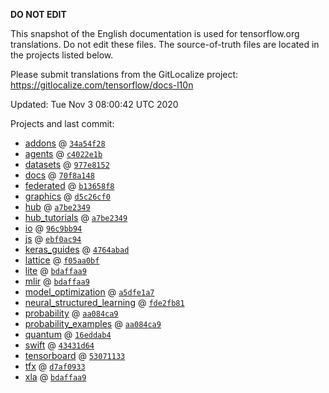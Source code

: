 __DO NOT EDIT__

This snapshot of the English documentation is used for tensorflow.org
translations. Do not edit these files. The source-of-truth files are located in
the projects listed below.

Please submit translations from the GitLocalize project: https://gitlocalize.com/tensorflow/docs-l10n

Updated: Tue Nov  3 08:00:42 UTC 2020

Projects and last commit:

- [addons](https://github.com/tensorflow/addons/tree/master/docs) @ <a href='https://github.com/tensorflow/addons/commit/34a54f280b3de6f1082c4b5c47d4698cb0a3a084'><code>34a54f28</code></a>
- [agents](https://github.com/tensorflow/agents/tree/master/docs) @ <a href='https://github.com/tensorflow/agents/commit/c4022e1b4bd156b7bdcb8eddacd9396cc132f305'><code>c4022e1b</code></a>
- [datasets](https://github.com/tensorflow/datasets/tree/master/docs) @ <a href='https://github.com/tensorflow/datasets/commit/977e815201b8352f0169a9acbe7ca32947201860'><code>977e8152</code></a>
- [docs](https://github.com/tensorflow/docs/tree/master/site/en) @ <a href='https://github.com/tensorflow/docs/commit/70f8a1484cf809ec5bbe7aafa4fb5970a8c2ac54'><code>70f8a148</code></a>
- [federated](https://github.com/tensorflow/federated/tree/master/docs) @ <a href='https://github.com/tensorflow/federated/commit/b13658f867d013e0b96ffc0b5372c3a29356fea4'><code>b13658f8</code></a>
- [graphics](https://github.com/tensorflow/graphics/tree/master/tensorflow_graphics/g3doc) @ <a href='https://github.com/tensorflow/graphics/commit/d5c26cf05125e5c096f5b2cde6c85f88c7df2d59'><code>d5c26cf0</code></a>
- [hub](https://github.com/tensorflow/hub/tree/master/docs) @ <a href='https://github.com/tensorflow/hub/commit/a7be23499212ff03ea2517e1d695f32f53c4dbde'><code>a7be2349</code></a>
- [hub_tutorials](https://github.com/tensorflow/hub/tree/master/examples/colab) @ <a href='https://github.com/tensorflow/hub/commit/a7be23499212ff03ea2517e1d695f32f53c4dbde'><code>a7be2349</code></a>
- [io](https://github.com/tensorflow/io/tree/master/docs) @ <a href='https://github.com/tensorflow/io/commit/96c9bb9458e2fa6c646545e0d4ef106a29aabffd'><code>96c9bb94</code></a>
- [js](https://github.com/tensorflow/tfjs-website/tree/master/docs) @ <a href='https://github.com/tensorflow/tfjs-website/commit/ebf0ac944eab1f94c9d01f9430ba147f52fc937c'><code>ebf0ac94</code></a>
- [keras_guides](https://github.com/tensorflow/docs/tree/snapshot-keras/site/en/guide/keras) @ <a href='https://github.com/tensorflow/docs/commit/4764abad680f9698f8ba9ace121ac9d0d9cb69af'><code>4764abad</code></a>
- [lattice](https://github.com/tensorflow/lattice/tree/master/docs) @ <a href='https://github.com/tensorflow/lattice/commit/f05aa0bf2e85756f7a5f49f1378f0d1e428bea2d'><code>f05aa0bf</code></a>
- [lite](https://github.com/tensorflow/tensorflow/tree/master/tensorflow/lite/g3doc) @ <a href='https://github.com/tensorflow/tensorflow/commit/bdaffaa93b887b0eb204845e4b1b45fd0007fd47'><code>bdaffaa9</code></a>
- [mlir](https://github.com/tensorflow/tensorflow/tree/master/tensorflow/compiler/mlir/g3doc) @ <a href='https://github.com/tensorflow/tensorflow/commit/bdaffaa93b887b0eb204845e4b1b45fd0007fd47'><code>bdaffaa9</code></a>
- [model_optimization](https://github.com/tensorflow/model-optimization/tree/master/tensorflow_model_optimization/g3doc) @ <a href='https://github.com/tensorflow/model-optimization/commit/a5dfe1a733c15f16c4c95d6f3dc3c48579db0896'><code>a5dfe1a7</code></a>
- [neural_structured_learning](https://github.com/tensorflow/neural-structured-learning/tree/master/g3doc) @ <a href='https://github.com/tensorflow/neural-structured-learning/commit/fde2fb81d870e15ca3655ea2b28e6f9f352087b0'><code>fde2fb81</code></a>
- [probability](https://github.com/tensorflow/probability/tree/master/tensorflow_probability/g3doc) @ <a href='https://github.com/tensorflow/probability/commit/aa084ca9869be5903539d20e9193be9e15b705a3'><code>aa084ca9</code></a>
- [probability_examples](https://github.com/tensorflow/probability/tree/master/tensorflow_probability/examples/jupyter_notebooks) @ <a href='https://github.com/tensorflow/probability/commit/aa084ca9869be5903539d20e9193be9e15b705a3'><code>aa084ca9</code></a>
- [quantum](https://github.com/tensorflow/quantum/tree/master/docs) @ <a href='https://github.com/tensorflow/quantum/commit/16eddab4c54a5a024b0a701ea891e842a37eb2f8'><code>16eddab4</code></a>
- [swift](https://github.com/tensorflow/swift/tree/master/docs/site) @ <a href='https://github.com/tensorflow/swift/commit/43431d646f120fb21db64dcbce1140a56e1b410d'><code>43431d64</code></a>
- [tensorboard](https://github.com/tensorflow/tensorboard/tree/master/docs) @ <a href='https://github.com/tensorflow/tensorboard/commit/53071133103950f92abf88d74c48305bec5e1338'><code>53071133</code></a>
- [tfx](https://github.com/tensorflow/tfx/tree/master/docs) @ <a href='https://github.com/tensorflow/tfx/commit/d7af09330c1285e8da20fab9f270d36ed40b537f'><code>d7af0933</code></a>
- [xla](https://github.com/tensorflow/tensorflow/tree/master/tensorflow/compiler/xla/g3doc) @ <a href='https://github.com/tensorflow/tensorflow/commit/bdaffaa93b887b0eb204845e4b1b45fd0007fd47'><code>bdaffaa9</code></a>

